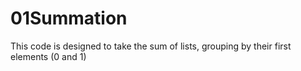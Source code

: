 # 01Summation

This code is designed to take the sum of lists, grouping by their first elements (0 and 1)
